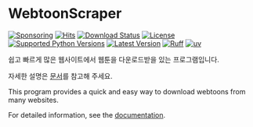 # WebtoonScraper

[![Sponsoring](https://img.shields.io/badge/Sponsoring-Patreon-blue?logo=patreon&logoColor=white)](https://www.patreon.com/ilotoki0804)
[![Hits](https://hits.seeyoufarm.com/api/count/incr/badge.svg?url=https%3A%2F%2Fgithub.com%2Filotoki0804%2FWebtoonScraper&count_bg=%2379C83D&title_bg=%23555555&icon=&icon_color=%23E7E7E7&title=hits&edge_flat=false)](https://github.com/ilotoki0804/WebtoonScraper)
[![Download Status](https://img.shields.io/pypi/dm/WebtoonScraper)](https://pypi.org/project/WebtoonScraper/)
[![License](https://img.shields.io/pypi/l/WebtoonScraper.svg)](https://github.com/ilotoki0804/WebtoonScraper/blob/main/LICENSE)
[![Supported Python Versions](https://img.shields.io/pypi/pyversions/WebtoonScraper.svg)](https://pypi.org/project/WebtoonScraper/)
[![Latest Version](https://img.shields.io/pypi/v/WebtoonScraper)](https://pypi.org/project/WebtoonScraper/)
[![Ruff](https://img.shields.io/endpoint?url=https://raw.githubusercontent.com/astral-sh/ruff/main/assets/badge/v2.json)](https://github.com/ilotoki0804/WebtoonScraper/blob/main/pyproject.toml)
[![uv](https://img.shields.io/endpoint?url=https://raw.githubusercontent.com/astral-sh/uv/main/assets/badge/v0.json)](https://github.com/ilotoki0804/WebtoonScraper/blob/main/pyproject.toml)

쉽고 빠르게 많은 웹사이트에서 웹툰을 다운로드받을 있는 프로그램입니다.

자세한 설명은 [문서](https://webtoonscraper.readthedocs.io/)를 참고해 주세요.

This program provides a quick and easy way to download webtoons from many websites.

For detailed information, see the [documentation](https://webtoonscraper.readthedocs.io/).
